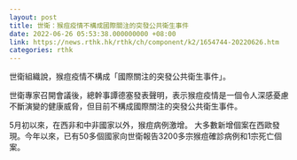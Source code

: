 ```yaml
---
layout: post
title: 世衛：猴痘疫情不構成國際關注的突發公共衛生事件
date: 2022-06-26 05:53:38.000000000 +08:00
link: https://news.rthk.hk/rthk/ch/component/k2/1654744-20220626.htm
categories: rthk
---
```


世衛組織說，猴痘疫情不構成「國際關注的突發公共衛生事件」。

世衛專家召開會議後，總幹事譚德塞發表聲明，表示猴痘疫情是一個令人深感憂慮不斷演變的健康威脅，但目前不構成國際關注的突發公共衛生事件。

5月初以來，在西非和中非國家以外，猴痘病例激增。 大多數新增個案在西歐發現。今年以來，已有50多個國家向世衛報告3200多宗猴痘確診病例和1宗死亡個案。
